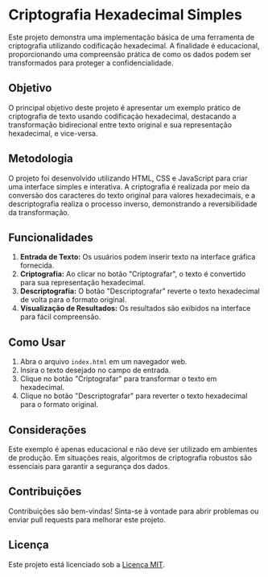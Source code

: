 # Criptografia Hexadecimal Simples

Este projeto demonstra uma implementação básica de uma ferramenta de criptografia utilizando codificação hexadecimal. A finalidade é educacional, proporcionando uma compreensão prática de como os dados podem ser transformados para proteger a confidencialidade.

## Objetivo

O principal objetivo deste projeto é apresentar um exemplo prático de criptografia de texto usando codificação hexadecimal, destacando a transformação bidirecional entre texto original e sua representação hexadecimal, e vice-versa.

## Metodologia

O projeto foi desenvolvido utilizando HTML, CSS e JavaScript para criar uma interface simples e interativa. A criptografia é realizada por meio da conversão dos caracteres do texto original para valores hexadecimais, e a descriptografia realiza o processo inverso, demonstrando a reversibilidade da transformação.

## Funcionalidades

1. **Entrada de Texto:** Os usuários podem inserir texto na interface gráfica fornecida.
2. **Criptografia:** Ao clicar no botão "Criptografar", o texto é convertido para sua representação hexadecimal.
3. **Descriptografia:** O botão "Descriptografar" reverte o texto hexadecimal de volta para o formato original.
4. **Visualização de Resultados:** Os resultados são exibidos na interface para fácil compreensão.

## Como Usar

1. Abra o arquivo `index.html` em um navegador web.
2. Insira o texto desejado no campo de entrada.
3. Clique no botão "Criptografar" para transformar o texto em hexadecimal.
4. Clique no botão "Descriptografar" para reverter o texto hexadecimal para o formato original.

## Considerações

Este exemplo é apenas educacional e não deve ser utilizado em ambientes de produção. Em situações reais, algoritmos de criptografia robustos são essenciais para garantir a segurança dos dados.

## Contribuições

Contribuições são bem-vindas! Sinta-se à vontade para abrir problemas ou enviar pull requests para melhorar este projeto.

## Licença

Este projeto está licenciado sob a [Licença MIT](LICENSE).
